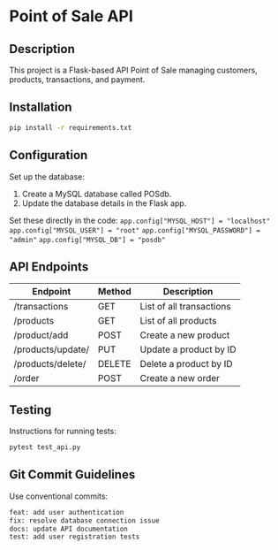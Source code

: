 # Point of Sale API

## Description

This project is a Flask-based API Point of Sale managing customers, products, transactions, and payment.

## Installation

```cmd
pip install -r requirements.txt
```

## Configuration

Set up the database:

1. Create a MySQL database called POSdb.
2. Update the database details in the Flask app.

Set these directly in the code:
`app.config["MYSQL_HOST"] = "localhost"`
`app.config["MYSQL_USER"] = "root"`
`app.config["MYSQL_PASSWORD"] = "admin"`
`app.config["MYSQL_DB"] = "posdb"`

## API Endpoints

| Endpoint              | Method | Description              |
| --------------------- | ------ | ------------------------ |
| /transactions         | GET    | List of all transactions |
| /products             | GET    | List of all products     |
| /product/add          | POST   | Create a new product     |
| /products/update/<id> | PUT    | Update a product by ID   |
| /products/delete/<id> | DELETE | Delete a product by ID   |
| /order                | POST   | Create a new order       |

## Testing

Instructions for running tests:

```cmd
pytest test_api.py
```

## Git Commit Guidelines

Use conventional commits:

```bash
feat: add user authentication
fix: resolve database connection issue
docs: update API documentation
test: add user registration tests
```
